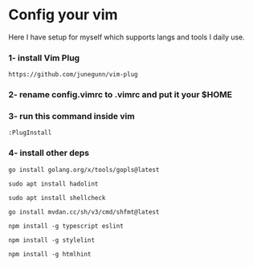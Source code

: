 # Config your vim

Here I have setup for myself which supports langs and tools I daily use.

### 1- install Vim Plug

    https://github.com/junegunn/vim-plug

### 2- rename config.vimrc to .vimrc and put it your $HOME

### 3- run this command inside vim

    :PlugInstall

### 4- install other deps

    go install golang.org/x/tools/gopls@latest

    sudo apt install hadolint

    sudo apt install shellcheck

    go install mvdan.cc/sh/v3/cmd/shfmt@latest

    npm install -g typescript eslint

    npm install -g stylelint

    npm install -g htmlhint
